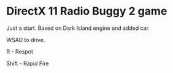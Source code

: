 # DirectX 11 Radio Buggy 2 game

Just a start. Based on Dark Island engine and added car. 

WSAD to drive.

R - Respot

Shift - Rapid Fire

